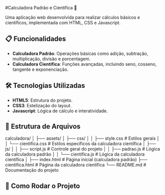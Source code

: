 #Calculadora Padrão e Científica  🧮

Uma aplicação web desenvolvida para realizar cálculos básicos e científicos, implementada com HTML, CSS e Javascript.

## 📋 Funcionalidades

- **Calculadora Padrão**: Operações básicas como adição, subtração, multiplicação, divisão e porcentagem.
- **Calculadora Científica**: Funções avançadas, incluindo seno, cosseno, tangente e exponenciação.

## 🛠️ Tecnologias Utilizadas

- **HTML5**: Estrutura do projeto.
- **CSS3**: Estelização do layout.
- **Javascript**: Lógica de cálculo e interatividade.

## 📂 Estrutura de Arquivos

calculadora/
│
├── assets/
│   ├── css/
│   │   ├── style.css        # Estilos gerais
│   │   └── cientifica.css   # Estilos específicos da calculadora científica
│   ├── js/
│   │   ├── script.js          # Controle geral do projeto
│   │   ├── padrao.js      # Lógica da calculadora padrão
│   │   └── cientifica.js    # Lógica da calculadora científica
│
├── index.html               # Página inicial (calculadora padrão)
├── cientifica.html          # Página da calculadora científica
└── README.md                # Documentação do projeto


## 🚀 Como Rodar o Projeto
